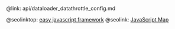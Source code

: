 @link: api/dataloader_datathrottle_config.md

@seolinktop: [easy javascript framework](https://webix.com)
@seolink: [JavaScript Map](https://webix.com/widget/maps/)